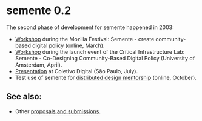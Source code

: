 # semente 0.2

The second phase of development for semente happened in 2003:

- [Workshop](mozfest) during the Mozilla Festival: Semente - create community-based digital policy (online, March).
- [Workshop](critical-infrastructure) during the launch event of the Critical Infrastructure Lab: Semente - Co-Designing Community-Based Digital Policy (University of Amsterdam, April).
- [Presentation](coletivo-digital) at Coletivo Digital (São Paulo, July).
- Test use of semente for [distributed design mentorship](distributed-design) (online, October).

## See also:

- Other [proposals and submissions](proposals).